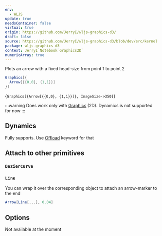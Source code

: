 ```yaml
---
env:
  - WLJS
update: true
needsContainer: false
virtual: true
origin: https://github.com/JerryI/wljs-graphics-d3/
draft: false
source: https://github.com/JerryI/wljs-graphics-d3/blob/dev/src/kernel.js
package: wljs-graphics-d3
context: JerryI`Notebook`Graphics2D`
numericArray: true
---
```

Plots an arrow with a fixed head-size from point 1 to point 2

```mathematica
Graphics[{
  Arrow[{{0,0}, {1,1}}]
}]
```

<Wl >{`Graphics[{Arrow[{{0,0}, {1,1}}]}, ImageSize->350]`}</Wl>

:::warning
Does work only with [Graphics](frontend/Reference/Graphics/Graphics.md) (2D). Dynamics is not supported for now
:::

## Dynamics
Fully supports. Use [Offload](frontend/Reference/Interpreter/Offload.md) keyword for that


## Attach to other primitives

### `BezierCurve`
### `Line`

You can wrap it over the corresponding object to attach an arrow-marker to the end
```mathematica
Arrow[Line[...], 0.04]
```

## Options
Not available at the moment

